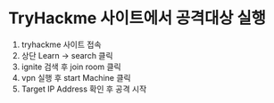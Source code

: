 
# TryHackme 사이트에서 공격대상 실행
1. tryhackme 사이트 접속
2. 상단 Learn -> search 클릭
3. ignite 검색 후 join room 클릭
4. vpn 실행 후 start Machine 클릭
5. Target IP Address 확인 후 공격 시작


   
